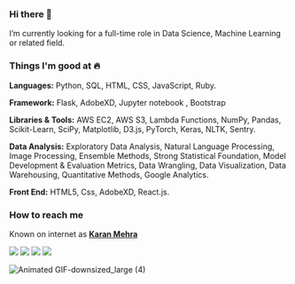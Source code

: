 ### Hi there 👋

I’m currently looking for a full-time role in Data Science, Machine Learning or related field. 

### Things I'm good at :fire:
**Languages:**  Python, SQL, HTML, CSS, JavaScript, Ruby.

**Framework:** Flask, AdobeXD, Jupyter notebook , Bootstrap

**Libraries & Tools:** AWS EC2, AWS S3, Lambda Functions, NumPy, Pandas, Scikit-Learn, SciPy, Matplotlib, D3.js, PyTorch, Keras, NLTK, Sentry.

**Data Analysis:** Exploratory Data Analysis, Natural Language Processing, Image Processing, Ensemble Methods, Strong Statistical Foundation, Model Development & Evaluation Metrics, Data Wrangling, Data Visualization, Data Warehousing, Quantitative Methods, Google Analytics.

**Front End:** HTML5, Css, AdobeXD, React.js. 

### How to reach me
Known on internet as [**Karan Mehra**](#)

[<img target="_blank" src="https://img.icons8.com/cotton/64/000000/whatsapp--v4.png"/>](https://wa.me/918146287107) [<img target="_blank" src="https://img.icons8.com/doodle/64/000000/linkedin-circled.png"/>](https://www.linkedin.com/in/karanmehra786/) [<img target="_blank" src="https://img.icons8.com/dusk/64/000000/domain.png"/>](#) [<img src="https://img.icons8.com/dusk/64/000000/medium-new.png"/>](https://medium.com/@karankmehra8146287107)


![Animated GIF-downsized_large (4)](https://user-images.githubusercontent.com/62024355/87348913-21f77d80-c573-11ea-9297-ba7acdf5a9e0.gif)





